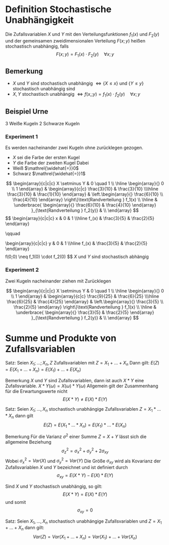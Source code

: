 # Definition Stochastische Unabhängigkeit
Die Zufallsvariablen $X$ und $Y$ mit den Verteilungsfunktionen $f_1(x)$ und $F_2(y)$ und der gemeinsamen zweidimensionalen Verteilung $F(x;y)$ heißen stochastisch unabhängig, falls 
$$
F(x;y) = F_1(x) \cdot F_2(y) \quad \forall x;y
$$

## Bemerkung
- $X$ und $Y$ sind stochastisch unabhängig $\Leftrightarrow \{X \leq x\} \text{ und } \{Y \leq y\} \text{ stochastisch unabhängig sind}$
- $X,Y$ stochastisch unabhängig $\Leftrightarrow f(x,;y) = f_1(x) \cdot f_2(y) \quad \forall x;y$ 

## Beispiel Urne
3 Weiße Kugeln
2 Schwarze Kugeln

### Experiment 1
Es werden nacheinander zwei Kugeln ohne zurücklegen gezogen.
- $X$ sei die Farbe der ersten Kugel 
- $Y$ die Farbe der zweiten Kugel
Dabei
- Weiß $\mathrel{\widehat{=}}0$
- Schwarz $\mathrel{\widehat{=}}1$ 

$$
\begin{array}{c|c|c}
X \setminus Y & 0 \quad 1 
\\ \hline
\begin{array}{}
0 \\ 1 
\end{array} & 
	\begin{array}{c|c} 
		\frac{3}{10} & \frac{3}{10} \\\hline 
		\frac{3}{10} & \frac{1}{10}  
	\end{array}
&   \left.\begin{array}{}
	\frac{6}{10} \\ \frac{4}{10}
	\end{array}
	\right\}\text{Randverteilung } f_1(x)
\\ \hline
	& 
	\underbrace{
	\begin{array}{}
		\frac{6}{10} & \frac{4}{10}
	\end{array}
	}_{\text{Randverteilung } f_2(y)}
	&
\\
\end{array}
$$
$$
\begin{array}{c|c|c}
x & 0 & 1 \\\hline
f_(x) & \frac{3}{5} & \frac{2}{5}
\end{array}

\qquad

\begin{array}{c|c|c}
y & 0 & 1 \\\hline
f_(x) & \frac{3}{5} & \frac{2}{5}
\end{array}
$$
$$
f(0;0) \neq f_1(0) \cdot f_2(0)
$$
$X$ und $Y$ sind stochastisch abhängig

### Experiment 2
Zwei Kugeln nacheinander ziehen mit Zurücklegen

$$
\begin{array}{c|c|c}
X \setminus Y & 0 \quad 1 
\\ \hline
\begin{array}{}
0 \\ 1 
\end{array} & 
	\begin{array}{c|c} 
		\frac{9}{25} & \frac{6}{25} \\\hline 
		\frac{6}{25} & \frac{4}{25}  
	\end{array}
&   \left.\begin{array}{}
	\frac{3}{5} \\ \frac{2}{5}
	\end{array}
	\right\}\text{Randverteilung } f_1(x)
\\ \hline
	& 
	\underbrace{
	\begin{array}{}
		\frac{3}{5} & \frac{2}{5}
	\end{array}
	}_{\text{Randverteilung } f_2(y)}
	&
\\
\end{array}
$$

# Summe und Produkte von Zufallsvariablen
Satz:
Seien $X_1; \dots; X_n, Z$ Zufallsvariablen mit $Z=X_1 + \dots + X_n$ 
Dann gilt:
$E(Z) = E(X_1 + \dots + X_n) = E(X_1) + \dots + E(X_n)$

Bemerkung
$X$ und $Y$ sind Zufallsvariablen, dann ist auch $X*Y$ eine Zufallsvariable. $X*Y(\omega) = X(\omega)*Y(\omega)$
Allgemein gilt der Zusammenhang für die Erwartungswerte nicht
$$
E(X*Y) \neq E(X) * E(Y)
$$

Satz:
Seien $X_1; \dots, X_n$ stochastisch unabhängige Zufallsvariablen
$Z = X_1 * \dots * X_n$ dann gilt 
$$
E(Z) = E(X_1 * \dots * X_n) = E(X_1) * \dots * E(X_n)
$$

Bemerkung
Für die Varianz $\sigma ^2$ einer Summe $Z=X+Y$ lässt sich die allgemeine Beziehung
$$
\sigma_z^2=\sigma_x^2+\sigma_y^2+2\sigma_{xy}
$$
Wobei $\sigma_x^2 = Var(X)$ und $\sigma_y^2 = Var(Y)$
Die Größe $\sigma_{xy}$ wird als Kovarianz der Zufallsvariablen $X$ und $Y$ bezeichnet und ist definiert durch 
$$\sigma_{xy} = E(X*Y) - E(X)*E(Y)$$

Sind $X$ und $Y$ stochastisch unabhängig, so gilt:
$$
E(X*Y) = E(X)*E(Y)
$$
und somit
$$
\sigma_{xy} = 0
$$

Satz:
Seien $X_1, \dots, X_n$ stochastisch unabhängige Zufallsvariablen und $Z=X_1 + \dots + X_n$ dann gilt:
$$
Var(Z) = Var(X_1 + \dots + X_n) = Var(X_1) + \dots + Var(X_n)
$$
